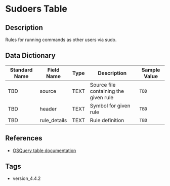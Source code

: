 # Sudoers Table

## Description
Rules for running commands as other users via sudo.

## Data Dictionary
|Standard Name|Field Name|Type|Description|Sample Value|
|---|---|---|---|---|
|TBD|source|TEXT|Source file containing the given rule|`TBD`|
|TBD|header|TEXT|Symbol for given rule|`TBD`|
|TBD|rule_details|TEXT|Rule definition|`TBD`|

## References
* [OSQuery table documentation](https://osquery.io/schema/current#sudoers)

## Tags
* version_4.4.2